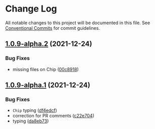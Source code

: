 # Change Log

All notable changes to this project will be documented in this file.
See [Conventional Commits](https://conventionalcommits.org) for commit guidelines.

## [1.0.9-alpha.2](https://github.com/wetix/responsive-ui/compare/v1.0.9-alpha.1...v1.0.9-alpha.2) (2021-12-24)


### Bug Fixes

* missing files on Chip ([00c8918](https://github.com/wetix/responsive-ui/commit/00c89187615315b05381e5913243e7180aefe182))





## [1.0.9-alpha.1](https://github.com/wetix/responsive-ui/compare/v1.0.9-alpha.0...v1.0.9-alpha.1) (2021-12-24)


### Bug Fixes

* `Chip` typing ([df4edcf](https://github.com/wetix/responsive-ui/commit/df4edcf2371ee22a5b512f05dcafecc9a264f55c))
* correction for PR comments ([c22e704](https://github.com/wetix/responsive-ui/commit/c22e70448d3f4b04a7fbabe70decd855660783e4))
* typing ([da8eb73](https://github.com/wetix/responsive-ui/commit/da8eb736b77b1e871c013260c0fabe65e6921a73))

